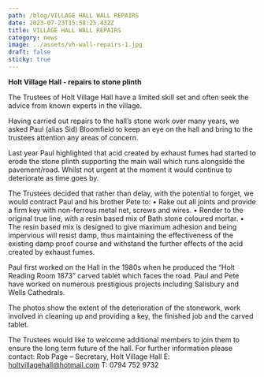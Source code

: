 ```yaml
---
path: /blog/VILLAGE HALL WALL REPAIRS
date: 2023-07-23T15:58:25.432Z
title: VILLAGE HALL WALL REPAIRS
category: news
image: ../assets/vh-wall-repairs-1.jpg
draft: false
sticky: true
---
```

**Holt Village Hall - repairs to stone plinth** 

The Trustees of Holt Village Hall have a limited skill set and often seek the advice from known experts in the village.


Having carried out repairs to the hall’s stone work over many years, we asked Paul (alias Sid) Bloomfield to keep an eye on the hall and bring to the trustees attention any areas of concern.


Last year Paul highlighted that acid created by exhaust fumes had started to erode the stone plinth supporting the main wall which runs alongside the pavement/road. Whilst not urgent at the moment it would continue to deteriorate as time goes by.


The Trustees decided that rather than delay, with the potential to forget, we would contract Paul and his brother Pete to:
•	Rake out all joints and provide a firm key with non-ferrous metal net, screws and wires.
•	Render to the original true line, with a resin based mix of Bath stone coloured mortar.
•	The resin based mix is designed to give maximum adhesion and being impervious will resist damp, thus maintaining the effectiveness of the existing damp proof course and withstand the further effects of the acid created by exhaust fumes.

Paul first worked on the Hall in the 1980s when he produced the “Holt Reading Room 1873” carved tablet which faces the road. Paul and Pete have worked on numerous prestigious projects including Salisbury and Wells Cathedrals. 

The photos show the extent of the deterioration of the stonework, work involved in cleaning up and providing a key, the finished job and the carved tablet.

The Trustees would like to welcome additional members to join them to ensure the long term future of the hall. For further information please contact:
Rob Page – Secretary, Holt Village Hall
E: holtvillagehall@hotmail.com		T:  0794 752 9732